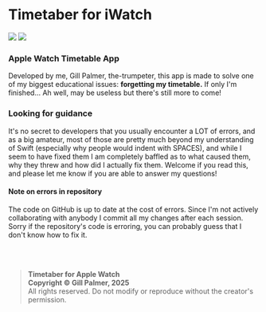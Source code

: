 # Timetaber for iWatch
<img src="https://img.shields.io/badge/Swift-%23F05138?logo=swift&logoColor=white" /> <img src="https://img.shields.io/badge/platforms-watchOS_10.6%2B_%7C_iOS_13%2B-blue"/>
### Apple Watch Timetable App

Developed by me, Gill Palmer, the-trumpeter, this app is made to solve one of my biggest educational issues:
<b>forgetting my timetable.</b> If only I'm finished... Ah well, may be useless but there's still more to come!

### Looking for guidance
It's no secret to developers that you usually encounter a LOT of errors, and as a big amateur, most of those are pretty much beyond my understanding of Swift (especially why people would indent with SPACES), and while I seem to have fixed them I am completely baffled as to what caused them, why they threw and how did I actually fix them.
Welcome if you read this, and please let me know if you are able to answer my questions!


#### Note on errors in repository
The code on GitHub is up to date at the cost of errors.
Since I'm not actively collaborating with anybody I commit all my changes after each session.
Sorry if the repository's code is erroring, you can probably guess that I don't know how to fix it.

<br>
<br>

> **Timetaber for Apple Watch**\
> **Copyright © Gill Palmer, 2025**\
> All rights reserved.
> Do not modify or reproduce without the creator's permission.
